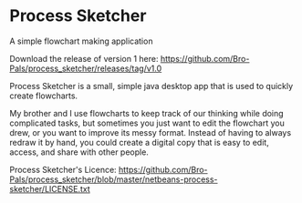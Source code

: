 # Process Sketcher
A simple flowchart making application

Download the release of version 1 here: https://github.com/Bro-Pals/process_sketcher/releases/tag/v1.0

Process Sketcher is a small, simple java desktop app that is used to quickly create flowcharts.

My brother and I use flowcharts to keep track of our thinking while doing complicated tasks, but sometimes you just want to edit the flowchart you drew, or you want to improve its messy format. Instead of having to always redraw it by hand, you could create a digital copy that is easy to edit, access, and share with other people.


Process Sketcher's Licence: https://github.com/Bro-Pals/process_sketcher/blob/master/netbeans-process-sketcher/LICENSE.txt
